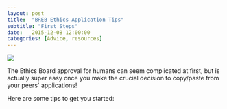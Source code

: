 ```yaml
---
layout: post
title:  "BREB Ethics Application Tips"
subtitle: "First Steps"
date:   2015-12-08 12:00:00
categories: [Advice, resources]
---
```

  

![](http://www.acfe.com/uploadedImages/ACFE_Website/Content/images/topic-landing/ethics-and-compliance.jpg)


The Ethics Board approval for humans can seem complicated at first, 
but is actually super easy once you make the crucial decision to copy/paste from your peers' applications!
  
Here are some tips to get you started:

